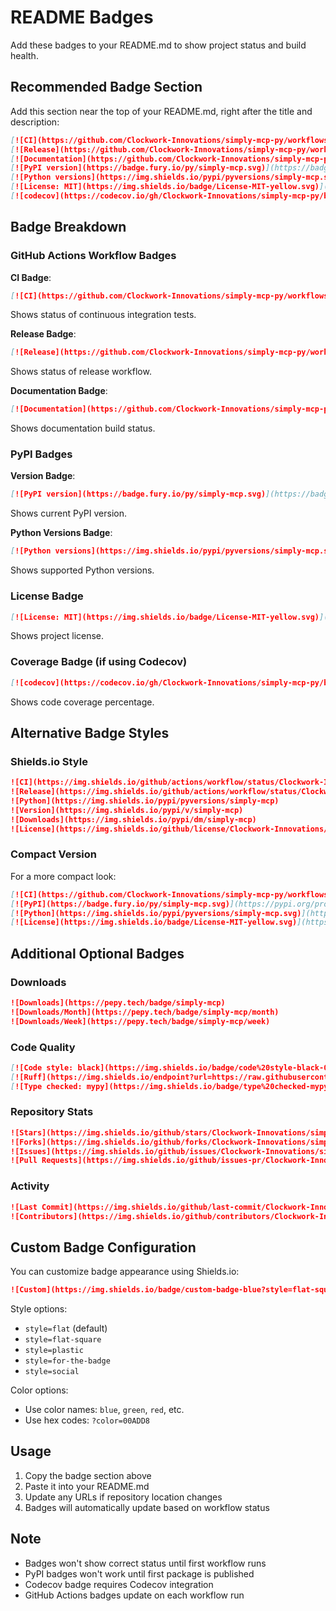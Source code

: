 # README Badges

Add these badges to your README.md to show project status and build health.

## Recommended Badge Section

Add this section near the top of your README.md, right after the title and description:

```markdown
[![CI](https://github.com/Clockwork-Innovations/simply-mcp-py/workflows/CI/badge.svg)](https://github.com/Clockwork-Innovations/simply-mcp-py/actions/workflows/ci.yml)
[![Release](https://github.com/Clockwork-Innovations/simply-mcp-py/workflows/Release/badge.svg)](https://github.com/Clockwork-Innovations/simply-mcp-py/actions/workflows/release.yml)
[![Documentation](https://github.com/Clockwork-Innovations/simply-mcp-py/workflows/Documentation/badge.svg)](https://github.com/Clockwork-Innovations/simply-mcp-py/actions/workflows/docs.yml)
[![PyPI version](https://badge.fury.io/py/simply-mcp.svg)](https://badge.fury.io/py/simply-mcp)
[![Python versions](https://img.shields.io/pypi/pyversions/simply-mcp.svg)](https://pypi.org/project/simply-mcp/)
[![License: MIT](https://img.shields.io/badge/License-MIT-yellow.svg)](https://opensource.org/licenses/MIT)
[![codecov](https://codecov.io/gh/Clockwork-Innovations/simply-mcp-py/branch/main/graph/badge.svg)](https://codecov.io/gh/Clockwork-Innovations/simply-mcp-py)
```

## Badge Breakdown

### GitHub Actions Workflow Badges

**CI Badge**:
```markdown
[![CI](https://github.com/Clockwork-Innovations/simply-mcp-py/workflows/CI/badge.svg)](https://github.com/Clockwork-Innovations/simply-mcp-py/actions/workflows/ci.yml)
```
Shows status of continuous integration tests.

**Release Badge**:
```markdown
[![Release](https://github.com/Clockwork-Innovations/simply-mcp-py/workflows/Release/badge.svg)](https://github.com/Clockwork-Innovations/simply-mcp-py/actions/workflows/release.yml)
```
Shows status of release workflow.

**Documentation Badge**:
```markdown
[![Documentation](https://github.com/Clockwork-Innovations/simply-mcp-py/workflows/Documentation/badge.svg)](https://github.com/Clockwork-Innovations/simply-mcp-py/actions/workflows/docs.yml)
```
Shows documentation build status.

### PyPI Badges

**Version Badge**:
```markdown
[![PyPI version](https://badge.fury.io/py/simply-mcp.svg)](https://badge.fury.io/py/simply-mcp)
```
Shows current PyPI version.

**Python Versions Badge**:
```markdown
[![Python versions](https://img.shields.io/pypi/pyversions/simply-mcp.svg)](https://pypi.org/project/simply-mcp/)
```
Shows supported Python versions.

### License Badge

```markdown
[![License: MIT](https://img.shields.io/badge/License-MIT-yellow.svg)](https://opensource.org/licenses/MIT)
```
Shows project license.

### Coverage Badge (if using Codecov)

```markdown
[![codecov](https://codecov.io/gh/Clockwork-Innovations/simply-mcp-py/branch/main/graph/badge.svg)](https://codecov.io/gh/Clockwork-Innovations/simply-mcp-py)
```
Shows code coverage percentage.

## Alternative Badge Styles

### Shields.io Style

```markdown
![CI](https://img.shields.io/github/actions/workflow/status/Clockwork-Innovations/simply-mcp-py/ci.yml?branch=main&label=CI)
![Release](https://img.shields.io/github/actions/workflow/status/Clockwork-Innovations/simply-mcp-py/release.yml?label=Release)
![Python](https://img.shields.io/pypi/pyversions/simply-mcp)
![Version](https://img.shields.io/pypi/v/simply-mcp)
![Downloads](https://img.shields.io/pypi/dm/simply-mcp)
![License](https://img.shields.io/github/license/Clockwork-Innovations/simply-mcp-py)
```

### Compact Version

For a more compact look:

```markdown
[![CI](https://github.com/Clockwork-Innovations/simply-mcp-py/workflows/CI/badge.svg)](https://github.com/Clockwork-Innovations/simply-mcp-py/actions)
[![PyPI](https://badge.fury.io/py/simply-mcp.svg)](https://pypi.org/project/simply-mcp/)
[![Python](https://img.shields.io/pypi/pyversions/simply-mcp.svg)](https://pypi.org/project/simply-mcp/)
[![License](https://img.shields.io/badge/License-MIT-yellow.svg)](https://opensource.org/licenses/MIT)
```

## Additional Optional Badges

### Downloads

```markdown
![Downloads](https://pepy.tech/badge/simply-mcp)
![Downloads/Month](https://pepy.tech/badge/simply-mcp/month)
![Downloads/Week](https://pepy.tech/badge/simply-mcp/week)
```

### Code Quality

```markdown
[![Code style: black](https://img.shields.io/badge/code%20style-black-000000.svg)](https://github.com/psf/black)
[![Ruff](https://img.shields.io/endpoint?url=https://raw.githubusercontent.com/charliermarsh/ruff/main/assets/badge/v2.json)](https://github.com/astral-sh/ruff)
[![Type checked: mypy](https://img.shields.io/badge/type%20checked-mypy-blue.svg)](http://mypy-lang.org/)
```

### Repository Stats

```markdown
![Stars](https://img.shields.io/github/stars/Clockwork-Innovations/simply-mcp-py?style=social)
![Forks](https://img.shields.io/github/forks/Clockwork-Innovations/simply-mcp-py?style=social)
![Issues](https://img.shields.io/github/issues/Clockwork-Innovations/simply-mcp-py)
![Pull Requests](https://img.shields.io/github/issues-pr/Clockwork-Innovations/simply-mcp-py)
```

### Activity

```markdown
![Last Commit](https://img.shields.io/github/last-commit/Clockwork-Innovations/simply-mcp-py)
![Contributors](https://img.shields.io/github/contributors/Clockwork-Innovations/simply-mcp-py)
```

## Custom Badge Configuration

You can customize badge appearance using Shields.io:

```markdown
![Custom](https://img.shields.io/badge/custom-badge-blue?style=flat-square&logo=python)
```

Style options:
- `style=flat` (default)
- `style=flat-square`
- `style=plastic`
- `style=for-the-badge`
- `style=social`

Color options:
- Use color names: `blue`, `green`, `red`, etc.
- Use hex codes: `?color=00ADD8`

## Usage

1. Copy the badge section above
2. Paste it into your README.md
3. Update any URLs if repository location changes
4. Badges will automatically update based on workflow status

## Note

- Badges won't show correct status until first workflow runs
- PyPI badges won't work until first package is published
- Codecov badge requires Codecov integration
- GitHub Actions badges update on each workflow run
